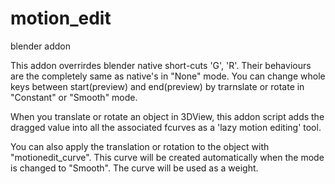 # motion_edit

blender addon

This addon overrirdes blender native short-cuts 'G', 'R'.
Their behaviours are the completely same as native's in "None" mode.
You can change whole keys between start(preview) and end(preview) by trarnslate or rotate in "Constant" or "Smooth" mode.

When you translate or rotate an object in 3DView, this addon script adds the dragged value into all the associated fcurves as a 'lazy motion editing' tool.

You can also apply the translation or rotation to the object with "motionedit_curve". This curve will be created automatically when the mode is changed to "Smooth". The curve will be used as a weight. 
